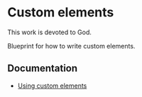 # Custom elements

This work is devoted to God.

Blueprint for how to write custom elements.

## Documentation

* [Using custom elements](https://developer.mozilla.org/en-US/docs/Web/Web_Components/Using_custom_elements)
